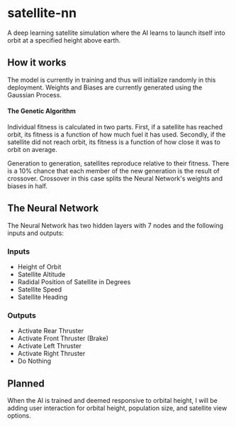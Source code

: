 # satellite-nn
A deep learning satellite simulation where the AI learns to launch itself into orbit at a specified height above earth.

## How it works
The model is currently in training and thus will initialize randomly in this deployment. Weights and Biases are currently generated using the Gaussian Process.
#### The Genetic Algorithm
Individual fitness is calculated in two parts. First, if a satellite has reached orbit, its fitness is a function of how much fuel it has used.
Secondly, if the satellite did not reach orbit, its fitness is a function of how close it was to orbit on average.

Generation to generation, satellites reproduce relative to their fitness. There is a 10% chance that each member of the new generation is the result of crossover.
Crossover in this case splits the Neural Network's weights and biases in half.



## The Neural Network
The Neural Network has two hidden layers with 7 nodes and the following inputs and outputs:
### Inputs
* Height of Orbit
* Satellite Altitude
* Radidal Position of Satellite in Degrees
* Satellite Speed
* Satellite Heading

### Outputs
* Activate Rear Thruster
* Activate Front Thruster (Brake)
* Activate Left Thruster
* Activate Right Thruster
* Do Nothing

## Planned
When the AI is trained and deemed responsive to orbital height,
I will be adding user interaction for orbital height, population size, and satellite view options.
